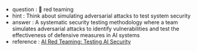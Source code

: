 - question : 🔴 red teaming
- hint : Think about simulating adversarial attacks to test system security
- answer : A systematic security testing methodology where a team simulates adversarial attacks to identify vulnerabilities and test the effectiveness of defensive measures in AI systems
- reference : <a href="https://www.youtube.com/watch?v=vV4KJQ2rOe4" target="_blank">AI Red Teaming: Testing AI Security</a>